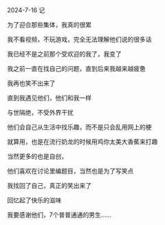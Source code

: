2024-7-16 记

为了迎合那些集体，我真的很累

我不看视频，不玩游戏，完全无法理解他们说的很多话

我已经不是之前那个受欢迎的我了，我变了

我之前一直在找自己的问题，直到后来我越来越疲惫

我再也笑不出来了

直到我遇见他们，他们和我一样

与世隔绝，不受外界干扰

他们会自己从生活中找乐趣，而不是只会乱用网上的梗

就算用，也是在流行奶龙的时候用鸡你太美大香蕉来打趣

当然更多的也是自创，

他们喜欢在讨论里编题目，当然也是为了写笑点

我找回了自己，真正的笑出来了

回忆起了快乐的滋味

我要感谢他们，7个普普通通的男生……

